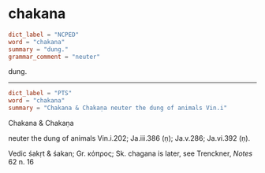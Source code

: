 # chakana

``` toml
dict_label = "NCPED"
word = "chakana"
summary = "dung."
grammar_comment = "neuter"
```

dung.

--------------------

``` toml
dict_label = "PTS"
word = "chakana"
summary = "Chakana & Chakaṇa neuter the dung of animals Vin.i"
```

Chakana & Chakaṇa

neuter the dung of animals Vin.i.202; Ja.iii.386 (ṇ); Ja.v.286; Ja.vi.392 (ṇ).

Vedic śakṛt & śakan; Gr. κόπρος; Sk. chagana is later, see Trenckner, *Notes* 62 n. 16

